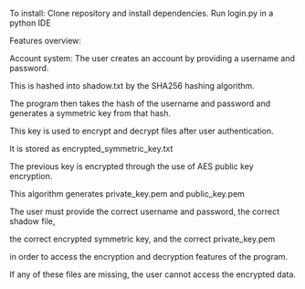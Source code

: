 To install: Clone repository and install dependencies. Run login.py in a python IDE

Features overview:

Account system:
The user creates an account by providing a username and password.

This is hashed into shadow.txt by the SHA256 hashing algorithm.

The program then takes the hash of the username and password and generates a symmetric key from that hash.

This key is used to encrypt and decrypt files after user authentication.

It is stored as encrypted_symmetric_key.txt

The previous key is encrypted through the use of AES public key encryption.

This algorithm generates private_key.pem and public_key.pem 

The user must provide the correct username and password, the correct shadow file, 

the correct encrypted symmetric key, and the correct private_key.pem 

in order to access the encryption and decryption features of the program.

If any of these files are missing, the user cannot access the encrypted data. 
